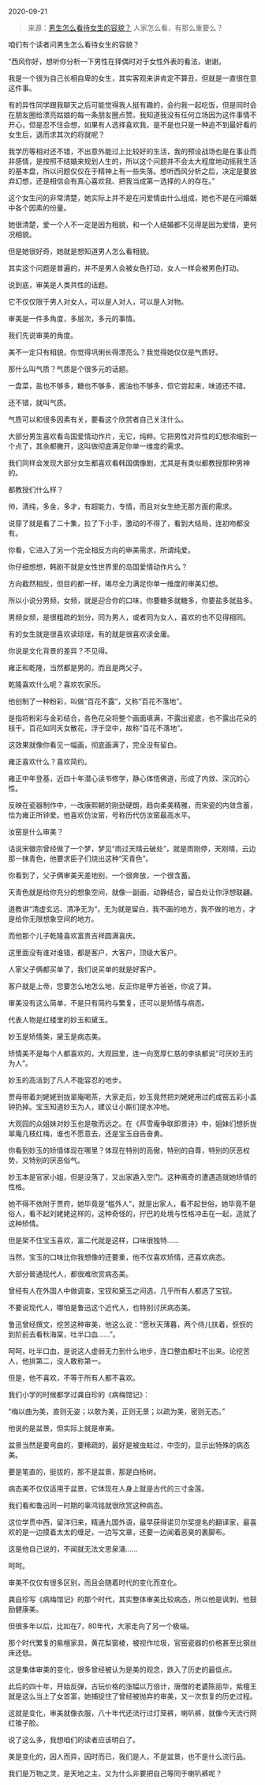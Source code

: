 2020-09-21

> 来源：[男生怎么看待女生的容貌？](http://mp.weixin.qq.com/s?__biz=MzU3NDc5Nzc0NQ==&mid=2247493114&idx=2&sn=03a8d5c31ab3b2a98a592be8b62262fd&chksm=fd2e4724ca59ce326a67c98410e2933e6a891fad2f02f18ff5dc1898cea1bb08268223d39315&scene=27#wechat_redirect)
> 人家怎么看，有那么重要么？

咱们有个读者问男生怎么看待女生的容貌？  

  

“西风你好，想听你分析一下男性在择偶时对于女性外表的看法，谢谢。

  

我是一个很为自己长相自卑的女生，其实客观来讲肯定不算丑，但就是一直很在意这件事。

  

有的异性同学跟我聊天之后可能觉得我人挺有趣的，会约我一起吃饭，但是同时会在朋友圈给漂亮姑娘的每一条朋友圈点赞。我知道我没有任何立场因为这件事情不开心，但是忍不住会想，如果有人选择喜欢我，是不是也只是一种追不到最好看的女生后，退而求其次的将就呢？

  

我学历等相对还不错，不出意外能过上比较好的生活，我的预设战场也是在事业而非感情，是按照不结婚来规划人生的，所以这个问题并不会太大程度地动摇我生活的基本盘，所以问题仅仅在于精神上有一些失落。想听西风分析之后，决定是要放弃幻想，还是相信会有真心喜欢我、把我当成第一选择的人的存在。”

  

这个女生问的非常清楚，她实际上并不是在问爱情由什么组成，她也不是在问婚姻中各个因素的份量。  

  

她很清楚，爱一个人不一定是因为相貌，和一个人结婚都不见得是因为爱情，更何况相貌。

  

但是她很好奇，她就是想知道男人怎么看相貌。  

  

其实这个问题是普遍的，并不是男人会被女色打动，女人一样会被男色打动。  

  

说到底，审美是人类共性的话题。

  

它不仅仅限于男人对女人，可以是人对人，可以是人对物。  

  

审美是一件多角度，多层次，多元的事情。

  

我们先说审美的角度。

  

美不一定只有相貌，你觉得巩俐长得漂亮么？我觉得她仅仅是气质好。

  

那什么叫气质？气质是个很多元的话题。

  

一盘菜，盐也不够多，糖也不够多，酱油也不够多，但它尝起来，味道还不错。

  

还不错，就叫气质。

  

气质可以和很多因素有关，要看这个欣赏者自己关注什么。

  

大部分男生喜欢看岛国爱情动作片，无它，纯粹。它把男性对异性的幻想浓缩到一个点了，其余都撇开，这叫做彻底满足你单一维度的需求。

  

我们同样会发现大部分女生都喜欢看韩国偶像剧，尤其是有类似都教授那种男神的。

  

都教授们什么样？

  

帅，清纯，多金，多才，有超能力，专情，而且对女生绝无那方面的需求。

  

说穿了就是看了二十集，拉了下小手，激动的不得了，看到大结局，连初吻都没有。

  

你看，它进入了另一个完全相反方向的审美需求，所谓纯爱。

  

你仔细想想，韩剧不就是女性世界里的岛国爱情动作片么？

  

方向截然相反，但目的都一样，竭尽全力满足你单一维度的审美幻想。

  

所以小说分男频，女频，就是迎合你的口味，你要糖多就糖多，你要盐多就盐多。

  

男频女频，是很粗疏的划分，同为男人，或者同为女人，喜欢的也不见得相同。

  

有的女生就是很喜欢读琼瑶，有的就是很喜欢读金庸。

  

你说是文化背景的差异？不见得。  

  

雍正和乾隆，当然都是男的，而且是两父子。

  

乾隆喜欢什么呢？喜欢农家乐。

  

他创制了一种粉彩，叫做“百花不露”，又称“百花不落地”。

  

是指将粉彩与金彩结合，各色花朵将整个画面填满，不露出瓷底，也不露出花朵的枝干。百花如同天女散花，浮于空中，故称“百花不落地”。

  

这效果就像你看见一幅画，彻底画满了，完全没有留白。

  

雍正喜欢什么？喜欢简约。

  

雍正中年登基，近四十年潜心读书修学，静心体悟佛道，形成了内敛、深沉的心性。

  

反映在瓷器制作中，一改康熙朝的刚劲硬朗，趋向柔美精雅，而宋瓷的内敛含蓄，恰为雍正所钟爱。他喜欢仿汝窑，号称历代仿汝窑最高水平。

  

汝窑是什么审美？

  

话说宋徽宗曾经做了一个梦，梦见“雨过天晴云破处”，就是雨刚停，天刚晴，云边那一抹青色，他要求臣子们烧出这种“天青色”。

  

你看到了，父子俩审美天差地别，一个很奔放，一个很含蓄。  

  

天青色就是给你充分的想象空间，就像一副画，动静结合，留白处让你浮想联翩。

  

道教讲“清虚玄远、清净无为”，无为就是留白，我不画的地方，我不做的地方，才是给你无限想象空间的地方。

  

而他那个儿子乾隆喜欢富贵吉祥圆满喜庆。

  

这里面没有谁对谁错，都是客户，大客户，顶级大客户。  

  

人家父子俩都买单了，我们说买单的就是好客户。  

  

客户就是上帝，您要怎么地怎么地，反正你是甲方爸爸，你说了算。

  

审美没有这么简单，不是只有简约与繁复，还可以是矫情与病态。  

  

代表人物是红楼里的妙玉和黛玉。

  

妙玉是矫情美，黛玉是病态美。

  

矫情美不是每个人都喜欢的，大观园里，连一向宽厚仁慈的李纨都说“可厌妙玉的为人”。

  

妙玉的高洁到了凡人不能容忍的地步。

  

贾母带着刘姥姥到拢翠庵喝茶，大家走后，妙玉竟然把刘姥姥用过的成窑五彩小盖钟扔掉。宝玉知道妙玉为人，建议让小厮们提水冲地。

  

大观园的众姐妹对妙玉也是敬而远之。在《芦雪庵争联即景诗》中，姐妹们想折拢翠庵几枝红梅，谁也不愿意去，还是宝玉自告奋勇。

  

你看到妙玉的矫情体现在哪里？体现在特别的高傲，特别的自尊，特别的厌恶权势，又特别的厌恶俗气。

  

妙玉本是官家小姐，但是没落了，又出家遁入空门。这种离奇的遭遇造就她矫情的性格。

  

她不得不依附于贾府，她毕竟是“槛外人”，就是出家人，看不起世俗，她毕竟不是俗人，看不起刘姥姥这样的，这种奇怪的，拧巴的处境与性格冲击在一起，造就了这种矫情。

  

但是架不住宝玉喜欢，富二代就是这样，口味很独特......

  

当然，宝玉的口味比你我想像的还要重，他不仅喜欢矫情，还喜欢病态。

  

大部分普通现代人，都很难欣赏病态美。

  

曾经有人在外国人中做调查，宝钗和黛玉之间选，几乎所有人都选了宝钗。

  

不要说现代人，哪怕是鲁迅这个近代人，也特别讨厌病态美。

  

鲁迅曾经撰文，挖苦这种审美，他这么说：“愿秋天薄暮，两个侍儿扶着，恹恹的到阶前去看秋海棠，吐半口血......”。

  

呵呵，吐半口血，是说这人虚弱无力到什么地步，连口整血都吐不出来。论挖苦人，他排第二，没人敢称第一。

  

但是，他不喜欢，不等于所有人都不喜欢。

  

我们小学的时候都学过龚自珍的《病梅馆记》：

  

“梅以曲为美，直则无姿；以欹为美，正则无景；以疏为美，密则无态。”

  

他说的是盆景，但实际上就是审美。

  

盆景当然是要弯曲的，要稀疏的，最好是被虫蛀过，中空的，显示出特殊的病态美。

  

要是笔直的，挺拔的，那不是盆景，那是白杨树。

  

病态美不仅仅适用于盆景，它体现在人身上就是古代的三寸金莲。

  

我们看和鲁迅同一时期的辜鸿铭就很欣赏这种病态。

  

这位学贯中西，留洋归来，精通九国外语，最早获得诺贝尔奖提名的翻译家，最喜欢的是一边摸着太太的缠足，一边写文章，还要一边闻着恶臭的裹脚布。  

  

这是他自己说的，不闻就无法文思泉涌......

  

呵呵。

  

审美不仅仅有很多区别，而且会随着时代的变化而变化。  

  

龚自珍写《病梅馆记》的那个时代，其实整体审美比较病态，所以他是讽刺，他鼓励健康美。

  

但很多年以后，比如在7，80年代，大家走向了另一个极端。

  

那个时代繁复的紫檀家具，黄花梨窗棱，被视作垃圾，官窑瓷器的价格甚至比钢丝床还低。

  

这是集体审美的变化，很多曾经被认为是美的观念，跌入了历史的最低点。

  

此后的四十年，开始反弹，古玩价格的涨幅以万倍计，唐僧的老婆陈丽华，紫檀王就是这么当上了女首富，她捕捉住了曾经被抛弃的审美，又一次恢复的历史过程。

  

这就是变化，审美就像衣服，八十年代还流行过灯笼裤，喇叭裤，就像今天流行网红锥子脸。

  

说了这么多，我想咱们的读者应该明白了。

  

美是变化的，因人而异，因时而已，我们是人，不是盆景，也不是什么流行品。

  

我们是万物之灵，是天地之主，又为什么非要把自己等同于喇叭裤呢？

